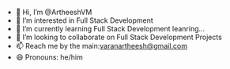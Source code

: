 - 👋 Hi, I’m @ArtheeshVM
- 👀 I’m interested in Full Stack Development
- 🌱 I’m currently learning Full Stack Development leanring...
- 💞️ I’m looking to collaborate on Full Stack Development Projects
- 📫 Reach me by the main:varanartheesh@gmail.com
- 😄 Pronouns: he/him

<!---
ArtheeshVM/ArtheeshVM is a ✨ special ✨ repository because its `README.md` (this file) appears on your GitHub profile.
You can click the Preview link to take a look at your changes.
--->
